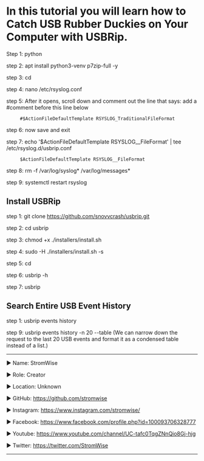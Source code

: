 # In this tutorial you will learn how to Catch USB Rubber Duckies on Your Computer with USBRip.

Step 1:  python

step 2:  apt install python3-venv p7zip-full -y

step 3:  cd

step 4:  nano /etc/rsyslog.conf

step 5:  After it opens, scroll down and comment out the line that says: add a #comment before this line below

         #$ActionFileDefaultTemplate RSYSLOG_TraditionalFileFormat

step 6:  now save and exit 

step 7:  echo '$ActionFileDefaultTemplate RSYSLOG__FileFormat' | tee /etc/rsyslog.d/usbrip.conf

         $ActionFileDefaultTemplate RSYSLOG__FileFormat

step 8:  rm -f /var/log/syslog* /var/log/messages*

step 9:  systemctl restart rsyslog



## Install USBRip

step 1:  git clone https://github.com/snovvcrash/usbrip.git
  
step 2:  cd usbrip

step 3:  chmod +x ./installers/install.sh

step 4:  sudo -H ./installers/install.sh -s

step 5:  cd

step 6:  usbrip -h

step 7:  usbrip



## Search Entire USB Event History


step 1:  usbrip events history

step 9:  usbrip events history -n 20 --table   (We can narrow down the request to the last 20 USB events and format it as a condensed table instead of a list.)










____________________________________________________________________________________________________________________________________________
▶ Name: StromWise

▶ Role: Creator

▶ Location: Unknown

▶ GitHub: https://github.com/stromwise 

▶ Instagram: https://www.instagram.com/stromwise/ 

▶ Facebook: https://www.facebook.com/profile.php?id=100093706328777

▶ Youtube: https://www.youtube.com/channel/UC-tafc0TqgZNnQio8Gj-hjg 

▶ Twitter: https://twitter.com/StromWise 
____________________________________________________________________________________________________________________________________________


